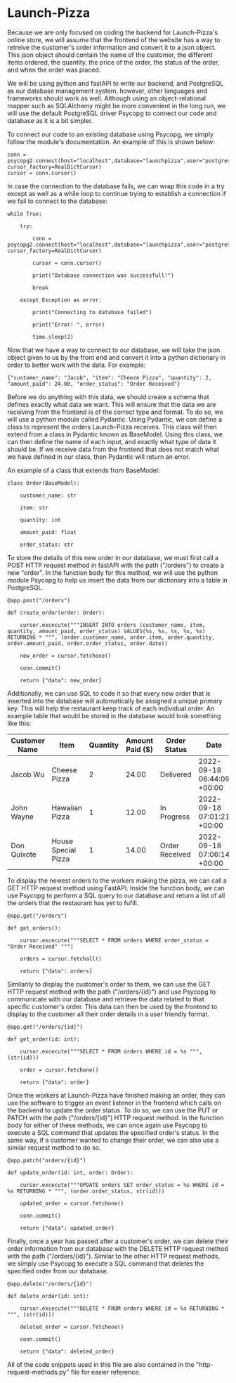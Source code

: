 
# Launch-Pizza

Because we are only focused on coding the backend for Launch-Pizza's online store, we will assume that the frontend of the website has a way to retreive the customer's order information and convert it to a json object. This json object should contain the name of the customer, the different items ordered, the quantity, the price of the order, the status of the order, and when the order was placed. 

We will be using python and fastAPI to write our backend, and PostgreSQL as our database management system, however, other languages and frameworks should work as well. Although using an object-relational mapper such as SQLAlchemy might be more convenient in the long run, we will use the default PostgreSQL driver Psycopg to connect our code and database as it is a bit simpler.

To connect our code to an existing database using Psycopg, we simply follow the module's documentation. An example of this is shown below:

```
conn = psycopg2.connect(host="localhost",database="launchpizza",user="postgres",password="pizzaisawesome123", cursor_factory=RealDictCursor)
cursor = conn.cursor()
```

In case the connection to the database fails, we can wrap this code in a try except as well as a while loop to continue trying to establish a connection if we fail to connect to the database:

```
while True:

    try:

        conn = psycopg2.connect(host="localhost",database="launchpizza",user="postgres",password="pizzaisawesome123", cursor_factory=RealDictCursor)

        cursor = conn.cursor()

        print("Database connection was successfull!")

        break

    except Exception as error:

        print("Connecting to database failed")

        print("Error: ", error)

        time.sleep(2)
```

Now that we have a way to connect to our database, we will take the json object given to us by the front end and convert it into a python dictionary in order to better work with the data. For example:

```
{"customer_name": "Jacob", "item": "Cheeze Pizza", "quantity": 2, "amount_paid": 24.00, "order_status": "Order Received"}
```

Before we do anything with this data, we should create a schema that defines exactly what data we want. This will ensure that the data we are receiving from the frontend is of the correct type and format. To do so, we will use a python module called Pydantic. Using Pydantic, we can define a class to represent the orders Launch-Pizza receives. This class will then extend from a class in Pydantic known as BaseModel. Using this class, we can then define the name of each input, and exactly what type of data it should be. If we receive data from the frontend that does not match what we have defined in our class, then Pydantic will return an error. 

An example of a class that extends from BaseModel:

```
class Order(BaseModel):

    customer_name: str

    item: str

    quantity: int

    amount_paid: float

    order_status: str
```

To store the details of this new order in our database, we must first call a POST HTTP request method in fastAPI with the path ("/orders") to create a new "order". In the function body for this method, we will use the python module Psycopg to help us insert the data from our dictionary into a table in PostgreSQL. 

```
@app.post("/orders")

def create_order(order: Order):

    cursor.excecute("""INSERT INTO orders (customer_name, item, quantity, amount_paid, order_status) VALUES(%s, %s, %s, %s, %s) RETURNING * """, (order.customer_name, order.item, order.quantity, order.amount_paid, order.order_status, order.date))

    new_order = cursor.fetchone()

    conn.commit()

    return {"data": new_order}
```

Additionally, we can use SQL to code it so that every new order that is inserted into the database will automatically be assigned a unique primary key. This will help the restaurant keep track of each individual order. An example table that would be stored in the database would look something like this:

| Customer Name | Item                | Quantity    | Amount Paid ($) | Order Status   | Date                       | Order ID |
| -----------   | ------------------- | ----------- | --------------- | -------------- | -------------------------- | -------- |
| Jacob Wu      | Cheese Pizza        | 2           | 24.00           | Delivered      | 2022-09-18 06:44:09 +00:00 | 1        |
| John Wayne    | Hawaiian Pizza      | 1           | 12.00           | In Progress    | 2022-09-18 07:01:21 +00:00 | 2        |
| Don Quixote   | House Special Pizza | 1           | 14.00           | Order Received | 2022-09-18 07:06:14 +00:00 | 3        |


To display the newest orders to the workers making the pizza, we can call a GET HTTP request method using FastAPI. Inside the function body, we can use Psycopg to perform a SQL query to our database and return a list of all the orders that the restaurant has yet to fufill.

```
@app.get("/orders")

def get_orders():

    cursor.excecute("""SELECT * FROM orders WHERE order_status = "Order Received" """)

    orders = cursor.fetchall()

    return {"data": orders}
```

Similarily to display the customer's order to them, we can use the GET HTTP request method with the path ("/orders/{id}") and use Psycopg to communicate with our database and retrieve the data related to that specific customer's order. This data can then be used by the frontend to display to the customer all their order details in a user friendly format.

```
@app.get("/orders/{id}")

def get_order(id: int):

    cursor.excecute("""SELECT * FROM orders WHERE id = %s """, (str(id)))

    order = cursor.fetchone()

    return {"data": order}
```

Once the workers at Launch-Pizza have finished making an order, they can use the software to trigger an event listener in the frontend which calls on the backend to update the order status. To do so, we can use the PUT or PATCH with the path  ("/orders/{id}") HTTP request method. In the function body for either of these methods, we can once again use Psycopg to execute a SQL command that updates the specified order's status. In the same way, if a customer wanted to change their order, we can also use a similar request method to do so.

```
@app.patch("orders/{id}")

def update_order(id: int, order: Order):

    cursor.excecute("""UPDATE orders SET order_status = %s WHERE id = %s RETURNING * """, (order.order_status, str(id)))

    updated_order = cursor.fetchone()

    conn.commit()

    return {"data": updated_order}
```

Finally, once a year has passed after a customer's order, we can delete their order information from our database with the DELETE HTTP request method with the path ("/orders/{id}"). Similar to the other HTTP request methods, we simply use Psycopg to execute a SQL command that deletes the specified order from our database.

```
@app.delete("/orders/{id}")

def delete_order(id: int):

    cursor.excecute("""DELETE * FROM orders WHERE id = %s RETURNING * """, (str(id)))

    deleted_order = cursor.fetchone()

    conn.commit()

    return {"data": deleted_order}
```

All of the code snippets used in this file are also contained in the "http-request-methods.py" file for easier reference.
